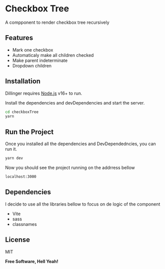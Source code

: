 # Checkbox Tree

A compponent to render checkbox tree recursively

## Features

- Mark one checkbox
- Automaticaly make all children checked
- Make parent indeterminate
- Dropdown children

## Installation

Dillinger requires [Node.js](https://nodejs.org/) v16+ to run.

Install the dependencies and devDependencies and start the server.

```sh
cd checkboxTree
yarn
```

## Run the Project

Once you installed all the dependencies and DevDependedncies, you can run it.

```sh
yarn dev
```

Now you should see the project running on the addrress bellow

```sh
localhost:3000
```


## Dependencies

I decide to use all the libraries bellow to focus on de logic of the component

- Vite 
- sass 
- classnames 

## License

MIT

**Free Software, Hell Yeah!**


